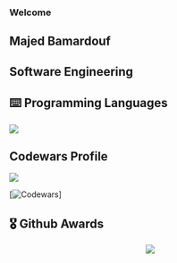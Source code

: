 ### Welcome
## Majed Bamardouf
## Software Engineering

## ⌨️ Programming Languages
<img src="https://github-readme-stats.vercel.app/api/top-langs?username=MajedTB&theme=darkhub"/>

## Codewars Profile
<img src="https://github.r2v.ch/codewars?user=andreasvogt89&stroke=%23BB432C"/>

[![Codewars](https://github.r2v.ch/codewars?user=andreasvogt89&stroke=%23BB432C)]


## 🎖️ Github Awards
<div align="center">
 <a href="https://github.com/ryo-ma/github-profile-trophy">
  <img src="https://github-profile-trophy.vercel.app/?username=MajedTB&theme=darkhub&column=4"/>
 </a>
</div>
